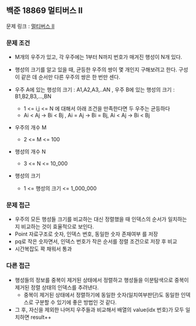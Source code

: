 ## 백준 18869 멀티버스 Ⅱ

문제 링크 : [멀티버스 Ⅱ](https://www.acmicpc.net/problem/18869)

### 문제 조건

- M개의 우주가 있고, 각 우주에는 1부터 N까지 번호가 매겨진 행성이 N개 있다.
- 행성의 크기를 알고 있을 때, 균등한 우주의 쌍이 몇 개인지 구해보려고 한다. 구성이 같은 데 순서만 다른 우주의 쌍은 한 번만 센다.
- 우주 A에 있는 행성의 크기 : A1,A2,A3,..AN , 우주 B에 있는 행성의 크기 : B1,B2,B3,...,BN
    - 1 <= i,j <= N 에 대해서 아래 조건을 만족한다면 두 우주는 균등하다
    - Ai < Aj -> Bi < Bj , Ai = Aj -> Bi = Bj, Ai < Aj -> Bi < Bj

- 우주의 개수 M
    - 2 <= M <= 100
- 행성의 개수 N
    - 3 <= N <= 10_000
- 행성의 크기
    - 1 <= 행성의 크기 <= 1_000_000

### 문제 접근

- 우주의 모든 행성들 크기를 비교하는 대신 정렬했을 때 인덱스의 순서가 일치하는 지 비교하는 것이 효율적으로 보인다.
- Point 자료구조로 숫자, 인덱스 번호, 동일한 숫자 존재여부 를 저장
- pq로 작은 숫자면서, 인덱스 번호가 작은 순서를 정렬 조건으로 저장 후 비교
- 시간복잡도 꽉 채워서 통과

### 다른 접근

- 행성들의 정보를 중복이 제거된 상태에서 정렬하고 행성들을 이분탐색으로 중복이 제거된 정렬 상태의 인덱스를 추려낸다.
    - 중복이 제거된 상태에서 정렬하기에 동일한 숫자(일치여부판단)도 동일한 인덱스로 구분할 수 있기에 좋은 방법인 것 같다.
- 그 후, 자신을 제외한 나머지 우주들과 비교해서 배열의 value(idx 번호)가 모두 일치하면 result++